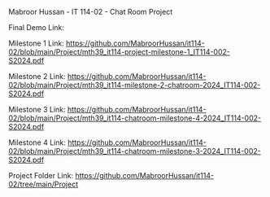 Mabroor Hussan - IT 114-02 - Chat Room Project

Final Demo Link: 

Milestone 1 Link: https://github.com/MabroorHussan/it114-02/blob/main/Project/mth39_it114-project-milestone-1_IT114-002-S2024.pdf

Milestone 2 Link: https://github.com/MabroorHussan/it114-02/blob/main/Project/mth39_it114-milestone-2-chatroom-2024_IT114-002-S2024.pdf

Milestone 3 Link: https://github.com/MabroorHussan/it114-02/blob/main/Project/mth39_it114-chatroom-milestone-4-2024_IT114-002-S2024.pdf

Milestone 4 Link: https://github.com/MabroorHussan/it114-02/blob/main/Project/mth39_it114-chatroom-milestone-3-2024_IT114-002-S2024.pdf

Project Folder Link: https://github.com/MabroorHussan/it114-02/tree/main/Project
